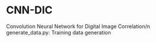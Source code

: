 # CNN-DIC
 Convolution Neural Network for Digital Image Correlation/n
 generate_data.py: Training data generation
 

